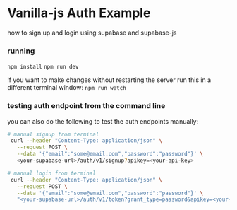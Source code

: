 # Vanilla-js Auth Example

how to sign up and login using supabase and supabase-js

### running
`npm install`
`npm run dev`

if you want to make changes without restarting the server run this in a different terminal window:
`npm run watch`

### testing auth endpoint from the command line

you can also do the following to test the auth endpoints manually:
```bash
# manual signup from terminal
 curl --header "Content-Type: application/json" \
   --request POST \
   --data '{"email":"some@email.com","password":"password"}' \
   <your-supabase-url>/auth/v1/signup?apikey=<your-api-key>

# manual login from terminal
 curl --header "Content-Type: application/json" \
   --request POST \
   --data '{"email":"some@email.com","password":"password"}' \
   "<your-supabase-url>/auth/v1/token?grant_type=password&apikey=<your-api-key>"
```
